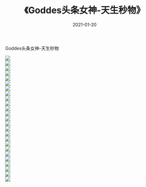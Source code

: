 ﻿---
layout: post
title:  《Goddes头条女神-天生秒物》
date:   2021-01-20
img: http://img.660000.xyz/Sharelink/网络美图/2021/Goddes头条女神-天生秒物/000.jpg
categories: [美女, 清纯, 唯美]
---

Goddes头条女神-天生秒物

  ![](http://img.660000.xyz/Sharelink/网络美图/2021/Goddes头条女神-天生秒物/001.jpg) <br> ![](http://img.660000.xyz/Sharelink/网络美图/2021/Goddes头条女神-天生秒物/002.jpg) <br> ![](http://img.660000.xyz/Sharelink/网络美图/2021/Goddes头条女神-天生秒物/003.jpg) <br> ![](http://img.660000.xyz/Sharelink/网络美图/2021/Goddes头条女神-天生秒物/004.jpg) <br> ![](http://img.660000.xyz/Sharelink/网络美图/2021/Goddes头条女神-天生秒物/005.jpg) <br> ![](http://img.660000.xyz/Sharelink/网络美图/2021/Goddes头条女神-天生秒物/006.jpg) <br> ![](http://img.660000.xyz/Sharelink/网络美图/2021/Goddes头条女神-天生秒物/007.jpg) <br> ![](http://img.660000.xyz/Sharelink/网络美图/2021/Goddes头条女神-天生秒物/008.jpg) <br> ![](http://img.660000.xyz/Sharelink/网络美图/2021/Goddes头条女神-天生秒物/009.jpg) <br> ![](http://img.660000.xyz/Sharelink/网络美图/2021/Goddes头条女神-天生秒物/010.jpg) <br> ![](http://img.660000.xyz/Sharelink/网络美图/2021/Goddes头条女神-天生秒物/011.jpg) <br> ![](http://img.660000.xyz/Sharelink/网络美图/2021/Goddes头条女神-天生秒物/012.jpg) <br> ![](http://img.660000.xyz/Sharelink/网络美图/2021/Goddes头条女神-天生秒物/013.jpg) <br> ![](http://img.660000.xyz/Sharelink/网络美图/2021/Goddes头条女神-天生秒物/014.jpg) <br> ![](http://img.660000.xyz/Sharelink/网络美图/2021/Goddes头条女神-天生秒物/015.jpg) <br> ![](http://img.660000.xyz/Sharelink/网络美图/2021/Goddes头条女神-天生秒物/016.jpg) <br> ![](http://img.660000.xyz/Sharelink/网络美图/2021/Goddes头条女神-天生秒物/017.jpg) <br> ![](http://img.660000.xyz/Sharelink/网络美图/2021/Goddes头条女神-天生秒物/018.jpg) <br> ![](http://img.660000.xyz/Sharelink/网络美图/2021/Goddes头条女神-天生秒物/019.jpg) <br> ![](http://img.660000.xyz/Sharelink/网络美图/2021/Goddes头条女神-天生秒物/020.jpg) <br> ![](http://img.660000.xyz/Sharelink/网络美图/2021/Goddes头条女神-天生秒物/021.jpg) <br> ![](http://img.660000.xyz/Sharelink/网络美图/2021/Goddes头条女神-天生秒物/022.jpg) <br> ![](http://img.660000.xyz/Sharelink/网络美图/2021/Goddes头条女神-天生秒物/023.jpg) <br> ![](http://img.660000.xyz/Sharelink/网络美图/2021/Goddes头条女神-天生秒物/024.jpg) <br> ![](http://img.660000.xyz/Sharelink/网络美图/2021/Goddes头条女神-天生秒物/025.jpg) <br>